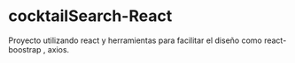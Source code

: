# cocktailSearch-React
Proyecto utilizando react y herramientas para facilitar el diseño como react-boostrap , axios.
